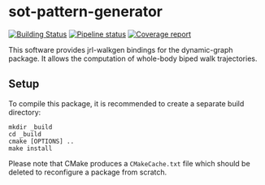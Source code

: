sot-pattern-generator
=====================

[![Building Status](https://travis-ci.org/stack-of-tasks/sot-pattern-generator.svg?branch=master)](https://travis-ci.org/stack-of-tasks/sot-pattern-generator)
[![Pipeline status](https://gepgitlab.laas.fr/stack-of-tasks/sot-pattern-generator/badges/master/pipeline.svg)](https://gepgitlab.laas.fr/stack-of-tasks/sot-pattern-generator/commits/master)
[![Coverage report](https://gepgitlab.laas.fr/stack-of-tasks/sot-pattern-generator/badges/master/coverage.svg?job=doc-coverage)](http://projects.laas.fr/gepetto/doc/stack-of-tasks/sot-pattern-generator/master/coverage/)

This software provides jrl-walkgen bindings for the dynamic-graph
package. It allows the computation of whole-body biped walk
trajectories.


Setup
-----

To compile this package, it is recommended to create a separate build
directory:

    mkdir _build
    cd _build
    cmake [OPTIONS] ..
    make install

Please note that CMake produces a `CMakeCache.txt` file which should
be deleted to reconfigure a package from scratch.
